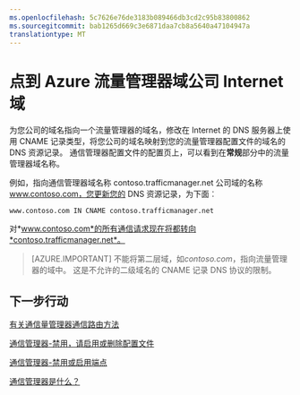 ```yaml
---
ms.openlocfilehash: 5c7626e76de3183b089466db3cd2c95b83800862
ms.sourcegitcommit: bab1265d669c3e6871daa7cb8a5640a47104947a
translationtype: MT
---
```

<properties
   pageTitle="指向一个流量管理器域公司 Internet 域 |Microsoft Azure"
   description="这篇文章将有助于您公司的域名指向一个流量管理器的域名。"
   services="traffic-manager"
   documentationCenter=""
   authors="joaoma"
   manager="adinah"
   editor="tysonn" />
<tags
   ms.service="traffic-manager"
   ms.devlang="na"
   ms.topic="get-started-article"
   ms.tgt_pltfrm="na"
   ms.workload="infrastructure-services"
   ms.date="08/19/2015"
   ms.author="joaoma" />

# 点到 Azure 流量管理器域公司 Internet 域

为您公司的域名指向一个流量管理器的域名，修改在 Internet 的 DNS 服务器上使用 CNAME 记录类型，将您公司的域名映射到您的流量管理器配置文件的域名的 DNS 资源记录。 通信管理器配置文件的配置页上，可以看到在**常规**部分中的流量管理器域名称。

例如，指向通信管理器域名称 contoso.trafficmanager.net 公司域的名称 www.contoso.com，您更新您的 DNS 资源记录，为下面︰

    www.contoso.com IN CNAME contoso.trafficmanager.net

对*www.contoso.com*的所有通信请求现在将都转向*contoso.trafficmanager.net*。

>[AZURE.IMPORTANT] 不能将第二层域，如*contoso.com*，指向流量管理器的域中。 这是不允许的二级域名的 CNAME 记录 DNS 协议的限制。

## 下一步行动

[有关通信量管理器通信路由方法](traffic-manager-load-balancing-methods.md)

[通信管理器-禁用，请启用或删除配置文件](disable-enable-or-delete-a-profile.md)

[通信管理器-禁用或启用端点](disable-or-enable-an-endpoint.md)

[通信管理器是什么？](traffic-manager-overview.md)
